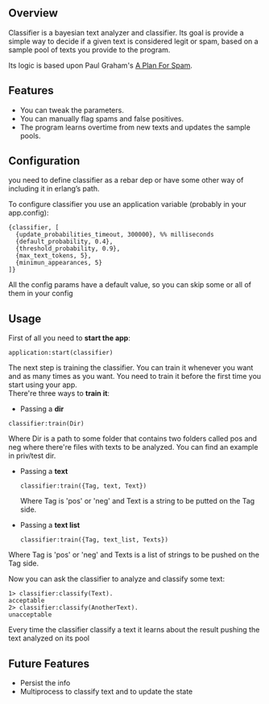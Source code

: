 ## <a name='overview'>Overview</a>

Classifier is a bayesian text analyzer and classifier. Its goal is provide a simple way to decide if a given text is considered legit or spam, based on a sample pool of texts you provide to the program.

Its logic is based upon Paul Graham's [A Plan For Spam](http://www.paulgraham.com/spam.html "A Plan For Spam").

## <a name='features'>Features</a>

- You can tweak the parameters.
- You can manually flag spams and false positives.
- The program learns overtime from new texts and updates the sample pools.

## <a name='configuration'>Configuration</a>
  you need to define classifier as a rebar dep or have some other way of including it in erlang’s path.

  To configure classifier you use an application variable (probably in your app.config):

```  
{classifier, [  
  {update_probabilities_timeout, 300000}, %% milliseconds  
  {default_probability, 0.4},  
  {threshold_probability, 0.9},  
  {max_text_tokens, 5},  
  {minimun_appearances, 5}  
]} 
```

  All the config params have a default value, so you can skip some or all of them in your config 

## <a name='usage'>Usage</a>
  First of all you need to __start the app__:

  ```
  application:start(classifier)
  ```
  The next step is training the classifier. You can train it whenever you want and as many times as you want. You need to train it before the first time you start using your app.  
  There're three ways to __train it__:  
  * Passing a __dir__ 
     
  ```
  classifier:train(Dir)
  ```  
  
  Where Dir is a path to some folder that contains two folders called pos and neg where there're files with texts to be analyzed.
  You can find an example in priv/test dir.
  * Passing a __text__
     
      ```
      classifier:train({Tag, text, Text})
      ```  
  
      Where Tag is 'pos' or 'neg' and Text is a string to be putted on the Tag side.
  * Passing a __text list__
     
      ```
      classifier:train({Tag, text_list, Texts})
      ``` 
  Where Tag is 'pos' or 'neg' and Texts is a list of strings to be pushed on the Tag side.
  
Now you can ask the classifier to analyze and classify some text:
  ```
  1> classifier:classify(Text).
  acceptable
  2> classifier:classify(AnotherText).
  unacceptable
  ```
Every time the classifier classify a text it learns about the result pushing the text analyzed on its pool
  
## <a name='features'>Future Features</a>
  - Persist the info
  - Multiprocess to classify text and to update the state

